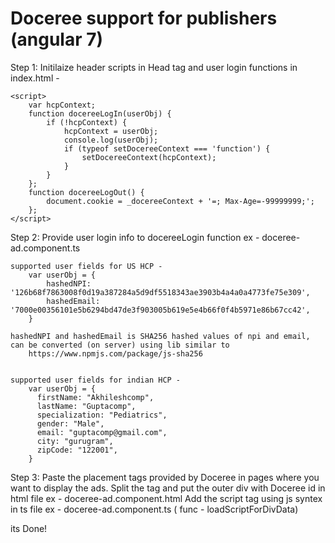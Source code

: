 Doceree support for publishers (angular 7)
===========================================

Step 1:
  Initilaize header scripts in Head tag and user login functions in index.html - 
  <script src='https://servedbydoceree.doceree.com/script/render-header.js'></script>
    <script>
        var hcpContext;
        function docereeLogIn(userObj) {
            if (!hcpContext) {
                hcpContext = userObj;
                console.log(userObj);
                if (typeof setDocereeContext === 'function') {
                    setDocereeContext(hcpContext);
                }
            }
        };
        function docereeLogOut() {
            document.cookie = _docereeContext + '=; Max-Age=-99999999;';
        };
    </script>

Step 2: 
    Provide user login info to docereeLogin function
    ex - doceree-ad.component.ts

    supported user fields for US HCP -
        var userObj = {
            hashedNPI: '126b68f7863008f0d19a387284a5d9df5518343ae3903b4a4a0a4773fe75e309',
            hashedEmail: '7000e00356101e5b6294bd47de3f903005b619e5e4b66f0f4b5971e86b67cc42',
        }

    hashedNPI and hashedEmail is SHA256 hashed values of npi and email, can be converted (on server) using lib similar to 
        https://www.npmjs.com/package/js-sha256
        

    supported user fields for indian HCP -
        var userObj = {
          firstName: "Akhileshcomp", 
          lastName: "Guptacomp", 
          specialization: "Pediatrics", 
          gender: "Male",
          email: "guptacomp@gmail.com",
          city: "gurugram",
          zipCode: "122001", 
        }

Step 3: 
    Paste the placement tags provided by Doceree in pages where you want to display the ads.
        Split the tag and put the outer div with Doceree id in html file 
            ex - doceree-ad.component.html
        Add the script tag using js syntex in ts file
            ex - doceree-ad.component.ts ( func - loadScriptForDivData)


its Done!